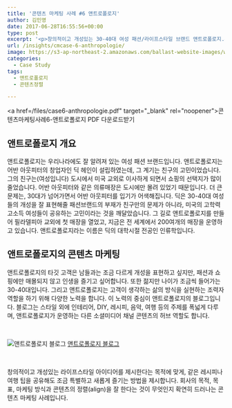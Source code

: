 ```yaml
---
title: '콘텐츠 마케팅 사례 #6 앤트로폴로지'
author: 김민영
date: 2017-06-28T16:55:56+00:00
type: post
excerpt: '<p>창의적이고 개성있는 30-40대 여성 패션/라이프스타일 브랜드 앤트로폴로지.&nbsp;앤트로폴로지의 콘텐츠 허브인 블로그는&nbsp;회사의 목적, 목표, 마케팅 방식과 콘텐츠의 정렬(align)을 잘 한다는 것이 무엇인지 확연히 드러나는 콘텐츠 마케팅 사례입니다. &nbsp;</p>'
url: /insights/cmcase-6-anthropologie/
image: https://s3-ap-northeast-2.amazonaws.com/ballast-website-images/wp-content/uploads/2017/06/15110132/case6-anthropologie.001.png.png
categories:
  - Case Study
tags:
  - 앤트로폴로지
  - 콘텐츠정렬

---
```

  <a href=/files/case6-anthropologie.pdf" target="_blank" rel="noopener">콘텐츠마케팅사례6-앤트로폴로지 PDF 다운로드받기</a>

## 앤트로폴로지 개요
앤트로폴로지는 우리나라에도 잘 알려져 있는 여성 패션 브랜드입니다. 앤트로폴로지는 어반 아웃피터의 창업자인 딕 헤인이 설립하였는데, 그 계기는 친구의 고민이었습니다. 그의 친구는(여성입니다) 도시에서 미국 교외로 이사하게 되면서 쇼핑의 선택지가 많이 줄었습니다. 어반 아웃피터와 같은 의류매장은 도시에만 몰려 있었기 때문입니다. 더 큰 문제는, 30대가 넘어가면서 어반 아웃피터를 입기가 어색해집니다.
딕은 30-40대 여성들의 개성을 잘 표현해줄 패션브랜드의 부재가 친구만의 문제가 아니라, 미국의 고학력 고소득 여성들이 공유하는 고민이라는 것을 깨달았습니다. 그 길로 앤트로폴로지를 만들어 필라델피아 교외에 첫 매장을 열었고, 지금은 전 세계에서 200여개의 매장을 운영하고 있습니다. 앤트로폴로지라는 이름은 딕의 대학시절 전공인 인류학입니다.

## 앤트로폴로지의 콘텐츠 마케팅
앤트로폴로지의 타깃 고객은 남들과는 조금 다르게 개성을 표현하고 싶지만, 패션과 쇼핑에만 매몰되지 않고 인생을 즐기고 싶어합니다. 또한 젊지만 나이가 조금씩 들어가는 30-40대입니다. 그리고 앤트로폴로지는 고객이 생각하는 삶의 방식을 실현하는 조력자 역할을 하기 위해 다양한 노력을 합니다.
이 노력의 중심이 앤트로폴로지의 블로그입니다. 블로그는 스타일 외에 인테리어, DIY, 레시피, 음악, 여행 등의 주제를 폭넓게 다루며, 앤트로폴로지가 운영하는 다른 소셜미디어 채널 콘텐츠의 허브 역할도 합니다.

&nbsp;

![앤트로폴로지 블로그](https://s3-ap-northeast-2.amazonaws.com/ballast-website-images/wp-content/uploads/2017/06/26225444/Screen-Shot-2018-03-26-at-10.51.55-PM.png)
[앤트로폴로지 블로그](https://blog.anthropologie.com/)

&nbsp;

창의적이고 개성있는 라이프스타일 아이디어를 제시한다는 목적에 맞게, 같은 레시피나 여행 팁을 공유해도 조금 특별하고 새롭게 즐기는 방법을 제시합니다. 회사의 목적, 목표, 마케팅 방식과 콘텐츠의 정렬(align)을 잘 한다는 것이 무엇인지 확연히 드러나는 콘텐츠 마케팅 사례입니다.